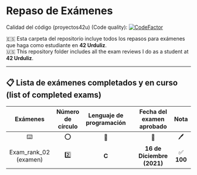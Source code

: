 # Repaso de Exámenes

Calidad del código (proyectos42u) (Code quality): [![CodeFactor](https://www.codefactor.io/repository/github/allplayed/proyectos42u/badge?s=78de944f4586421d1953b3a1ca590ed1e74c1c01)](https://www.codefactor.io/repository/github/allplayed/proyectos42u)

🇪🇸 Esta carpeta del repositorio incluye todos los repasos para exámenes que haga como estudiante en **42 Urduliz**.           
🇺🇸 This repository folder includes all the exam reviews I do as a student at **42 Urduliz**.

----------

## 📋 Lista de exámenes completados y en curso (list of completed exams)
| Exámenes | Número de círculo | Lenguaje de programación | | Fecha del examen aprobado | Nota |
| :-------------: | :-------------: | :-------------: | :-------------: | :-------------: | :-------------: |
| ⌨️ | ⭕ | 🧠 | | 📅 | 🖊️ |
| Exam_rank_02 (examen) | 2️⃣ | **C** | | **16 de Diciembre (2021)** | ✅ **100** |
